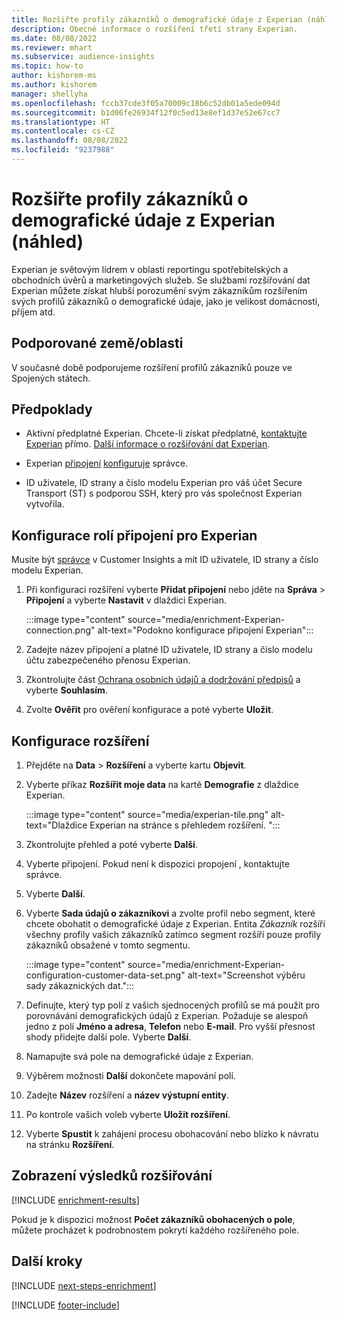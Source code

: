 ```yaml
---
title: Rozšiřte profily zákazníků o demografické údaje z Experian (náhled)
description: Obecné informace o rozšíření třetí strany Experian.
ms.date: 08/08/2022
ms.reviewer: mhart
ms.subservice: audience-insights
ms.topic: how-to
author: kishorem-ms
ms.author: kishorem
manager: shellyha
ms.openlocfilehash: fccb37cde3f05a70009c18b6c52db01a5ede094d
ms.sourcegitcommit: b1d06fe26934f12f0c5ed13e8ef1d37e52e67cc7
ms.translationtype: HT
ms.contentlocale: cs-CZ
ms.lasthandoff: 08/08/2022
ms.locfileid: "9237988"
---
```

# <a name="enrich-customer-profiles-with-demographics-from-experian-preview"></a>Rozšiřte profily zákazníků o demografické údaje z Experian (náhled)

Experian je světovým lídrem v oblasti reportingu spotřebitelských a obchodních úvěrů a marketingových služeb. Se službami rozšiřování dat Experian můžete získat hlubší porozumění svým zákazníkům rozšířením svých profilů zákazníků o demografické údaje, jako je velikost domácnosti, příjem atd.

## <a name="supported-countriesregions"></a>Podporované země/oblasti

V současné době podporujeme rozšíření profilů zákazníků pouze ve Spojených státech.

## <a name="prerequisites"></a>Předpoklady

- Aktivní předplatné Experian. Chcete-li získat předplatné, [kontaktujte Experian](https://www.experian.com/marketing-services/contact) přímo. [Další informace o rozšiřování dat Experian](https://www.experian.com/marketing-services/microsoft?cmpid=ems_web_mci_cdppage).

- Experian [připojení](connections.md) [konfiguruje](#configure-the-connection-for-experian) správce.

- ID uživatele, ID strany a číslo modelu Experian pro váš účet Secure Transport (ST) s podporou SSH, který pro vás společnost Experian vytvořila.

## <a name="configure-the-connection-for-experian"></a>Konfigurace rolí připojení pro Experian

Musíte být [správce](permissions.md#admin) v Customer Insights a mít ID uživatele, ID strany a číslo modelu Experian.

1. Při konfiguraci rozšíření vyberte **Přidat připojení** nebo jděte na **Správa** > **Připojení** a vyberte **Nastavit** v dlaždici Experian.

   :::image type="content" source="media/enrichment-Experian-connection.png" alt-text="Podokno konfigurace připojení Experian":::

1. Zadejte název připojení a platné ID uživatele, ID strany a číslo modelu účtu zabezpečeného přenosu Experian.

1. Zkontrolujte část [Ochrana osobních údajů a dodržování předpisů](connections.md#data-privacy-and-compliance) a vyberte **Souhlasím**.

1. Zvolte **Ověřit** pro ověření konfigurace a poté vyberte **Uložit**.

## <a name="configure-the-enrichment"></a>Konfigurace rozšíření

1. Přejděte na **Data** > **Rozšíření** a vyberte kartu **Objevit**.

1. Vyberte příkaz **Rozšířit moje data** na kartě **Demografie** z dlaždice Experian.

   :::image type="content" source="media/experian-tile.png" alt-text="Dlaždice Experian na stránce s přehledem rozšíření. ":::

1. Zkontrolujte přehled a poté vyberte **Další**.

1. Vyberte připojení. Pokud není k dispozici propojení , kontaktujte správce.

1. Vyberte **Další**.

1. Vyberte **Sada údajů o zákazníkovi** a zvolte profil nebo segment, které chcete obohatit o demografické údaje z Experian. Entita *Zákazník* rozšíří všechny profily vašich zákazníků zatímco segment rozšíří pouze profily zákazníků obsažené v tomto segmentu.

    :::image type="content" source="media/enrichment-Experian-configuration-customer-data-set.png" alt-text="Screenshot výběru sady zákaznických dat.":::

1. Definujte, který typ polí z vašich sjednocených profilů se má použít pro porovnávání demografických údajů z Experian. Požaduje se alespoň jedno z polí **Jméno a adresa**, **Telefon** nebo **E-mail**. Pro vyšší přesnost shody přidejte další pole. Vyberte **Další**.

1. Namapujte svá pole na demografické údaje z Experian.

1. Výběrem možnosti **Další** dokončete mapování polí.

1. Zadejte **Název** rozšíření a **název výstupní entity**.

1. Po kontrole vašich voleb vyberte **Uložit rozšíření**.

1. Vyberte **Spustit** k zahájení procesu obohacování nebo blízko k návratu na stránku **Rozšíření**.

## <a name="view-enrichment-results"></a>Zobrazení výsledků rozšiřování

[!INCLUDE [enrichment-results](includes/enrichment-results.md)]

Pokud je k dispozici možnost **Počet zákazníků obohacených o pole**, můžete procházet k podrobnostem pokrytí každého rozšířeného pole.

## <a name="next-steps"></a>Další kroky

[!INCLUDE [next-steps-enrichment](includes/next-steps-enrichment.md)]

[!INCLUDE [footer-include](includes/footer-banner.md)]
